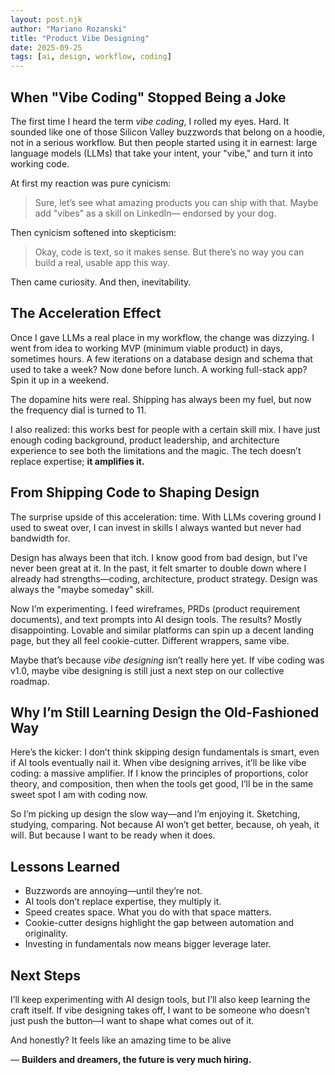 ```yaml
---
layout: post.njk
author: "Mariano Rozanski"
title: "Product Vibe Designing"
date: 2025-09-25
tags: [ai, design, workflow, coding]
---
```


## When "Vibe Coding" Stopped Being a Joke

The first time I heard the term *vibe coding*, I rolled my eyes. Hard. It sounded like one of those Silicon Valley buzzwords that belong on a hoodie, not in a serious workflow. But then people started using it in earnest: large language models (LLMs) that take your intent, your "vibe," and turn it into working code.

At first my reaction was pure cynicism:
> Sure, let’s see what amazing products you can ship with that. Maybe add "vibes" as a skill on LinkedIn— endorsed by your dog.

Then cynicism softened into skepticism:
> Okay, code is text, so it makes sense. But there’s no way you can build a real, usable app this way.

Then came curiosity. And then, inevitability.

## The Acceleration Effect

Once I gave LLMs a real place in my workflow, the change was dizzying. I went from idea to working MVP (minimum viable product) in days, sometimes hours. A few iterations on a database design and schema that used to take a week? Now done before lunch. A working full-stack app? Spin it up in a weekend.

The dopamine hits were real. Shipping has always been my fuel, but now the frequency dial is turned to 11.

I also realized: this works best for people with a certain skill mix. I have just enough coding background, product leadership, and architecture experience to see both the limitations and the magic. The tech doesn’t replace expertise; **it amplifies it.**

## From Shipping Code to Shaping Design

The surprise upside of this acceleration: time. With LLMs covering ground I used to sweat over, I can invest in skills I always wanted but never had bandwidth for.

Design has always been that itch. I know good from bad design, but I’ve never been great at it. In the past, it felt smarter to double down where I already had strengths—coding, architecture, product strategy. Design was always the "maybe someday" skill.

Now I’m experimenting. I feed wireframes, PRDs (product requirement documents), and text prompts into AI design tools. The results? Mostly disappointing. Lovable and similar platforms can spin up a decent landing page, but they all feel cookie-cutter. Different wrappers, same vibe.

Maybe that’s because *vibe designing* isn’t really here yet. If vibe coding was v1.0, maybe vibe designing is still just a next step on our collective roadmap.

## Why I’m Still Learning Design the Old-Fashioned Way

Here’s the kicker: I don’t think skipping design fundamentals is smart, even if AI tools eventually nail it. When vibe designing arrives, it’ll be like vibe coding: a massive amplifier. If I know the principles of proportions, color theory, and composition, then when the tools get good, I’ll be in the same sweet spot I am with coding now.

So I’m picking up design the slow way—and I’m enjoying it. Sketching, studying, comparing. Not because AI won’t get better, because, oh yeah, it will. But because I want to be ready when it does.

## Lessons Learned

- Buzzwords are annoying—until they’re not.
- AI tools don’t replace expertise, they multiply it.
- Speed creates space. What you do with that space matters.
- Cookie-cutter designs highlight the gap between automation and originality.
- Investing in fundamentals now means bigger leverage later.

## Next Steps

I’ll keep experimenting with AI design tools, but I’ll also keep learning the craft itself. If vibe designing takes off, I want to be someone who doesn’t just push the button—I want to shape what comes out of it.

And honestly? It feels like an amazing time to be alive

— **Builders and dreamers, the future is very much hiring.**
